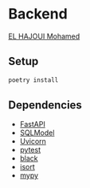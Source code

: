 # Backend

[EL HAJOUI Mohamed](https://github.com/MohamedEHJ)

## Setup

``` python
poetry install
```


## Dependencies

- [FastAPI](https://github.com/tiangolo/fastapi)
- [SQLModel](https://github.com/tiangolo/sqlmodel)
- [Uvicorn](https://github.com/encode/uvicorn)
- [pytest](https://github.com/pytest-dev/pytest)
- [black](https://github.com/psf/black)
- [isort](https://github.com/PyCQA/isort)
- [mypy](https://github.com/python/mypy)

